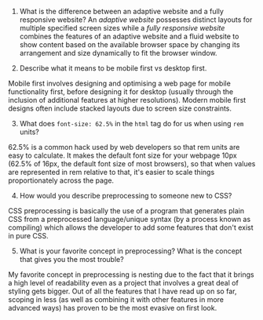 1. What is the difference between an adaptive website and a fully responsive website?
An *adaptive website* possesses distinct layouts for multiple specified screen sizes while a *fully responsive website* combines the features of an adaptive website and a fluid website to show content based on the available browser space by changing its arrangement and size dynamically to fit the browser window.


2. Describe what it means to be mobile first vs desktop first.

Mobile first involves designing and optimising a web page for mobile functionality first, before designing it for desktop (usually through the inclusion of additional features at higher resolutions). Modern mobile first designs often include stacked layouts due to screen size constraints. 

3. What does `font-size: 62.5%` in the `html` tag do for us when using `rem` units?

62.5% is a common hack used by web developers so that rem units are easy to calculate. It makes the default font size for your webpage 10px (62.5% of 16px, 
the default font size of most browsers), so that when values are represented in rem relative to that, it's easier to scale things proportionately across the page. 

4. How would you describe preprocessing to someone new to CSS?

CSS preprocessing is basically the use of a program that generates plain CSS from a preprocessed language/unique syntax (by a process known as compiling) which allows the developer to add some features that don't exist in pure CSS. 

5. What is your favorite concept in preprocessing? What is the concept that gives you the most trouble?

My favorite concept in preprocessing is nesting due to the fact that it brings a high level of readability even as a project that involves a great deal of styling gets bigger.  Out of all the features that I have read up on so far, scoping in less (as well as combining it with other features in more advanced ways) has proven to be the most evasive  on first look. 
